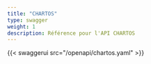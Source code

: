 ```yaml
---
title: "CHARTOS"
type: swagger
weight: 1
description: Référence pour l'API CHARTOS
---
```


{{< swaggerui src="/openapi/chartos.yaml" >}}
